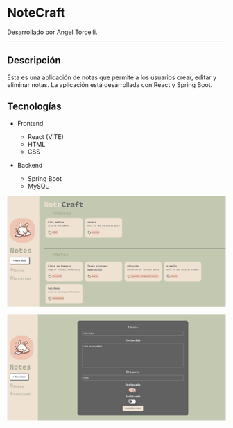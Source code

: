 # NoteCraft
Desarrollado por Angel Torcelli. <hr>

## Descripción
Esta es una aplicación de notas que permite a los usuarios crear, editar y eliminar notas. La aplicación está desarrollada con React y Spring Boot.

## Tecnologías
- Frontend
    - React (VITE)
    - HTML
    - CSS

- Backend
    - Spring Boot
    - MySQL

![alt text](./imgs/image.png)

![alt text](./imgs/image-1.png)


